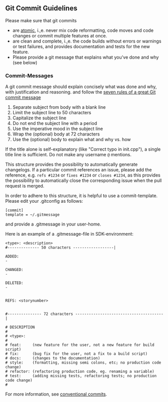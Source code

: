 ## Git Commit Guidelines

Please make sure that git commits
  - are [atomic](https://en.wikipedia.org/wiki/Atomic_commit#Atomic_commit_convention), i.\,e. never mix code reformatting, code moves and code changes or commit multiple features at once.
  - are clean and complete, i.\,e. the code builds without errors or warnings or test failures, and provides documentation and tests for the new feature.
  - Please provide a git message that explains what you've done and why (see below)

### Commit-Messages

A git commit message should explain concisely what was done and why, with justification and reasoning.
and follow the [seven rules of a great Git commit message](https://chris.beams.io/posts/git-commit/)
1. Separate subject from body with a blank line
2. Limit the subject line to 50 characters
3. Capitalize the subject line
4. Do not end the subject line with a period
5. Use the imperative mood in the subject line
6. Wrap the (optional) body at 72 characters
7. Use the (optional) body to explain what and why vs. how

If the title alone is self-explanatory (like "Correct typo in init.cpp"), a single title line is sufficient.
Do not make any username `@` mentions.

This structure provides the possibility to automatically generate changelogs.
If a particular commit references an issue, please add the reference, e.g. `refs #1234` or `fixes #1234` or `closes #1234`, as this provides the
possibility to automatically close the corresponding issue when the pull request is merged.

In order to adhere to this structure, it is helpful to use a commit-template.
Please edit your .gitconfig as follows:

```
[commit]
template = ~/.gitmessage
```
and provide a .gitmessage in your user-home.

Here is an example of a .gitmessage-file in SDK-environment:

```
<type>: <description>
#-------------- 50 characters ------------------|
 
ADDED:
-
 
CHANGED:
-
 
DELETED:
-
 
 
REFS: <storynumber>
 
 
#--------------- 72 characters ---------------------------------------|
 
# DESCRIPTION
#
# <type>:
#
# feat:     (new feature for the user, not a new feature for build script)
# fix:      (bug fix for the user, not a fix to a build script)
# docs:     (changes to the documentation)
# style:    (formatting, missing semi colons, etc; no production code change)
# refactor: (refactoring production code, eg. renaming a variable)
# test:     (adding missing tests, refactoring tests; no production code change)
#
```

For more information, see [conventional commits](https://www.conventionalcommits.org/en/v1.0.0/).

